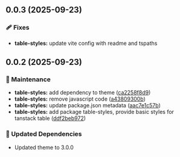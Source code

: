 ## 0.0.3 (2025-09-23)

### 🩹 Fixes

- **table-styles:** update vite config with readme and tspaths

## 0.0.2 (2025-09-23)

### 🔧 Maintenance

- **table-styles:** add dependency to theme ([ca2258f8d9](https://github.com/migrationsverket/midas/commit/ca2258f8d9))
- **table-styles:** remove javascript code ([a43809300b](https://github.com/migrationsverket/midas/commit/a43809300b))
- **table-styles:** update package.json metadata ([aac7e1c57b](https://github.com/migrationsverket/midas/commit/aac7e1c57b))
- **table-styles:** add package table-styles, provide basic styles for tanstack table ([ddf2beb972](https://github.com/migrationsverket/midas/commit/ddf2beb972))

### 🧱 Updated Dependencies

- Updated theme to 3.0.0
